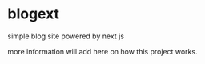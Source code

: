 # blogext
simple blog site powered by next js

more information will add here on how this project works.